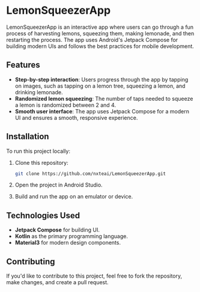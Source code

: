 # LemonSqueezerApp

LemonSqueezerApp is an interactive app where users can go through a fun process of harvesting lemons, squeezing them, making lemonade, and then restarting the process. The app uses Android's Jetpack Compose for building modern UIs and follows the best practices for mobile development.

## Features
- **Step-by-step interaction**: Users progress through the app by tapping on images, such as tapping on a lemon tree, squeezing a lemon, and drinking lemonade.
- **Randomized lemon squeezing**: The number of taps needed to squeeze a lemon is randomized between 2 and 4.
- **Smooth user interface**: The app uses Jetpack Compose for a modern UI and ensures a smooth, responsive experience.

## Installation

To run this project locally:

1. Clone this repository:
    ```bash
    git clone https://github.com/nxteai/LemonSqueezerApp.git
    ```

2. Open the project in Android Studio.

3. Build and run the app on an emulator or device.

## Technologies Used

- **Jetpack Compose** for building UI.
- **Kotlin** as the primary programming language.
- **Material3** for modern design components.

## Contributing

If you'd like to contribute to this project, feel free to fork the repository, make changes, and create a pull request.
